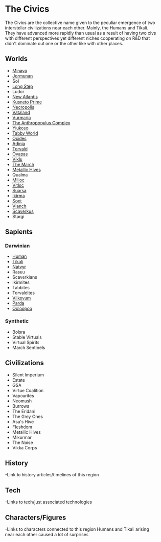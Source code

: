# The Civics

The Civics are the collective name given to the peculiar emergence of two interstellar civilizations near each other.  Mainly, the Humans and Tikali.  They have advanced more rapidly than usual as a result of having two civs with different perspectives yet different niches cooperating on R&D that didn't dominate out one or the other like with other places.

## Worlds
- [Minava](/Stellar_Abyss_Setting_Bible/1_Worlds_Systems/Minava.md)
- [Jormunan](/Stellar_Abyss_Setting_Bible/1_Worlds_Systems/Jormunan.md)
- Sol
- [Long Step](/Stellar_Abyss_Setting_Bible/1_Worlds_Systems/Long_Step.md)
- Ludor
- [New Atlantis](/Stellar_Abyss_Setting_Bible/1_Worlds_Systems/New_Atlantis.md)
- [Kusneto Prime](/Stellar_Abyss_Setting_Bible/1_Worlds_Systems/Kusneto_Prime.md)
- [Necropolis](/Stellar_Abyss_Setting_Bible/1_Worlds_Systems/Necropolis_Hub.md)
- [Vataland](/Stellar_Abyss_Setting_Bible/1_Worlds_Systems/Vataland.md)
- [Vurmaria](/Stellar_Abyss_Setting_Bible/1_Worlds_Systems/Vurmaria.md)
- [The Anthropopulus Complex](/Stellar_Abyss_Setting_Bible/1_Worlds_Systems/The_Anthropopulus_Complex.md)
- [Yiukoso](/Stellar_Abyss_Setting_Bible/1_Worlds_Systems/Yiukoso.md)
- [Tabby World](/Stellar_Abyss_Setting_Bible/1_Worlds_Systems/Tabby_World.md)
- [Oxides](/Stellar_Abyss_Setting_Bible/1_Worlds_Systems/Oxides.md)
- [Adinia](/Stellar_Abyss_Setting_Bible/1_Worlds_Systems/Adina.md)
- [Torvald](/Stellar_Abyss_Setting_Bible/1_Worlds_Systems/Torvald.md)
- [Ovapas](/Stellar_Abyss_Setting_Bible/1_Worlds_Systems/Ovapas.md)
- [Viklu](/Stellar_Abyss_Setting_Bible/1_Worlds_Systems/Viklu.md)
- [The March](/Stellar_Abyss_Setting_Bible/1_Worlds_Systems/March.md)
- [Metallic Hives](/Stellar_Abyss_Setting_Bible/1_Worlds_Systems/Metallic_Hives.md)
- Qualma
- [Milloc](/Stellar_Abyss_Setting_Bible/1_Worlds_Systems/Vitloc_Milloc.md)
- [Vitloc](/Stellar_Abyss_Setting_Bible/1_Worlds_Systems/Vitloc_Milloc.md)
- [Suarsa](/Stellar_Abyss_Setting_Bible/1_Worlds_Systems/Suarsa.md)
- [Ikirma](/Stellar_Abyss_Setting_Bible/1_Worlds_Systems/Ikirma.md)
- [Soot](/Stellar_Abyss_Setting_Bible/1_Worlds_Systems/Soot.md)
- [Vlanch](/Stellar_Abyss_Setting_Bible/1_Worlds_Systems/Vlanch.md)
- [Scaverkus](/Stellar_Abyss_Setting_Bible/1_Worlds_Systems/Scaverkus.md)
- Stargi

## Sapients

### Darwinian
- [Human](/Stellar_Abyss_Setting_Bible/2_Sapients/Human.md)
- [Tikali](/Stellar_Abyss_Setting_Bible/2_Sapients/Tikali.md)
- [Natvyr](/Stellar_Abyss_Setting_Bible/2_Sapients/Natvyr.md)
- Rasuu
- Scaverkians
- Ikirmites
- Tabbites
- Torvaldites
- [Vilkovum](/Stellar_Abyss_Setting_Bible/2_Sapients/Vilkovum.md)
- [Parda](/Stellar_Abyss_Setting_Bible/2_Sapients/Parda.md)
- [Ooloopoo](/Stellar_Abyss_Setting_Bible/2_Sapients/ooloopoo.md)

### Synthetic
- Bolsra
- Stable Virtuals
- Virtual Spirits
- March Sentinels

## Civilizations
- Silent Imperium
- Estate
- GSA
- Virtue Coalition
- Vapourites
- Neomush
- Burrows
- The Eridani
- The Grey Ones
- Asa's Hive
- Fleshdom
- Metallic Hives
- Mikurmar
- The Noise
- Vikka Corps

## History
-Link to history articles/timelines of this region
## Tech
-Links to tech/just associated technologies
## Characters/Figures
-Links to characters connected to this region
Humans and Tikali arising near each other caused a lot of surprises
